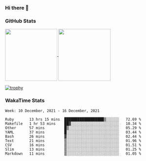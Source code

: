 ### Hi there 👋

### GitHub Stats

<a href="https://github.com/anuraghazra/github-readme-stats">
  <img align="center" height="170px" src="https://github-readme-stats.vercel.app/api/top-langs/?username=tksfjt1024&layout=compact&count_private=true&show_icons=true&show_icons=true&theme=graywhite" />
</a>
<a href="https://github.com/anuraghazra/github-readme-stats">
  <img align="center" height="170px" src="https://github-readme-stats.vercel.app/api?username=tksfjt1024&count_private=true&show_icons=true&show_icons=true&theme=graywhite" />
</a>

[![trophy](https://github-profile-trophy.vercel.app/?username=tksfjt1024)](https://github.com/ryo-ma/github-profile-trophy)

### WakaTime Stats

<!--START_SECTION:waka-->
```text
Week: 10 December, 2021 - 16 December, 2021

Ruby       13 hrs 15 mins  ██████████████████▒░░░░░░   72.69 % 
Makefile   1 hr 53 mins    ██▓░░░░░░░░░░░░░░░░░░░░░░   10.34 % 
Other      57 mins         █▒░░░░░░░░░░░░░░░░░░░░░░░   05.29 % 
YAML       37 mins         █░░░░░░░░░░░░░░░░░░░░░░░░   03.44 % 
Bash       26 mins         ▓░░░░░░░░░░░░░░░░░░░░░░░░   02.44 % 
Text       21 mins         ▒░░░░░░░░░░░░░░░░░░░░░░░░   01.96 % 
CSV        16 mins         ▒░░░░░░░░░░░░░░░░░░░░░░░░   01.51 % 
Slim       13 mins         ▒░░░░░░░░░░░░░░░░░░░░░░░░   01.25 % 
Markdown   11 mins         ▒░░░░░░░░░░░░░░░░░░░░░░░░   01.05 % 
```
<!--END_SECTION:waka-->
